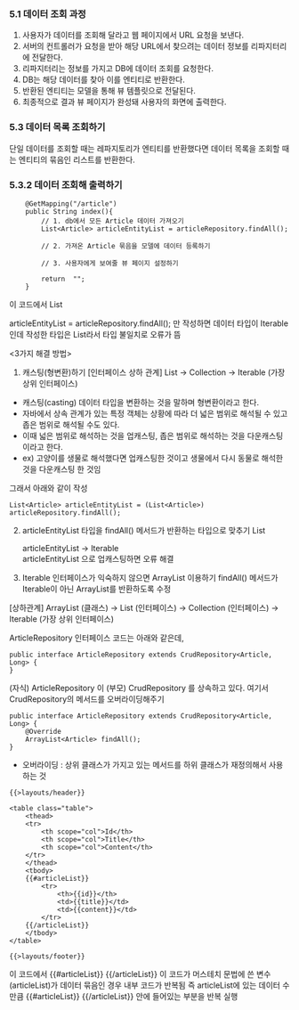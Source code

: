 ### 5.1 데이터 조회 과정 
1. 사용자가 데이터를 조회해 달라고 웹 페이지에서 URL 요청을 보낸다. 
2. 서버의 컨트롤러가 요청을 받아 해당 URL에서 찾으려는 데이터 정보를 리파지터리에 전달한다.
3. 리파지터리는 정보를 가지고 DB에 데이터 조회를 요청한다.
4. DB는 해당 데이터를 찾아 이를 엔티티로 반환한다.
5. 반환된 엔티티는 모델을 통해 뷰 템플릿으로 전달된다.
6. 최종적으로 결과 뷰 페이지가 완성돼 사용자의 화면에 출력한다.

### 5.3 데이터 목록 조회하기 
단일 데이터를 조회할 때는 레파지토리가 엔티티를 반환했다면 데이터 목록을 조회할 때는 엔티티의 묶음인 리스트를 반환한다. 

### 5.3.2 데이터 조회해 출력하기
```
    @GetMapping("/article")
    public String index(){
        // 1. db에서 모든 Article 데이터 가져오기
        List<Article> articleEntityList = articleRepository.findAll();

        // 2. 가져온 Article 묶음을 모델에 데이터 등록하기

        // 3. 사용자에게 보여줄 뷰 페이지 설정하기

        return  "";
    }
```
이 코드에서 List<Article> articleEntityList = articleRepository.findAll(); 만 작성하면 데이터 타입이 Iterable인데 작성한 타입은 
List라서 타입 불일치로 오류가 뜸 

<3가지 해결 방법>
1. 캐스팅(형변환)하기 
[인터페이스 상하 관계]
List -> Collection -> Iterable (가장 상위 인터페이스)

* 캐스팅(casting)
데이터 타입을 변환하는 것을 말하며 형변환이라고 한다.
* 자바에서 상속 관계가 있는 특정 객체는 상황에 따라 더 넓은 범위로 해석될 수 있고 좁은 범위로 해석될 수도 있다.
* 이때 넓은 범위로 해석하는 것을 업캐스팅, 좁은 범위로 해석하는 것을 다운캐스팅이라고 한다. 
* ex) 고양이를 생물로 해석했다면 업캐스팅한 것이고 생물에서 다시 동물로 해석한 것을 다운캐스팅 한 것임 

그래서 아래와 같이 작성 
```
List<Article> articleEntityList = (List<Article>) articleRepository.findAll();
```

2. articleEntityList 타입을 findAll() 메서드가 반환하는 타입으로 맞추기
   List<Article> articleEntityList -> Iterable<Article> articleEntityList 으로 업캐스팅하면 오류 해결 

3. Iterable 인터페이스가 익숙하지 않으면 ArrayList 이용하기 
findAll() 메서드가 Iterable이 아닌 ArrayList를 반환하도록 수정 

[상하관계]
ArrayList (클래스) -> List (인터페이스) -> Collection (인터페이스) -> Iterable (가장 상위 인터페이스)

ArticleRepository 인터페이스 코드는 아래와 같은데,
```
public interface ArticleRepository extends CrudRepository<Article, Long> {
}
```

(자식) ArticleRepository 이 (부모) CrudRepository 를 상속하고 있다.
여기서 CrudRepository의 메서드를 오버라이딩해주기 

```
public interface ArticleRepository extends CrudRepository<Article, Long> {
    @Override
    ArrayList<Article> findAll();
}
```

* 오버라이딩 : 상위 클래스가 가지고 있는 메서드를 하위 클래스가 재정의해서 사용하는 것

```
{{>layouts/header}}

<table class="table">
    <thead>
    <tr>
        <th scope="col">Id</th>
        <th scope="col">Title</th>
        <th scope="col">Content</th>
    </tr>
    </thead>
    <tbody>
    {{#articleList}}
        <tr>
            <th>{{id}}</th>
            <td>{{title}}</td>
            <td>{{content}}</td>
        </tr>
    {{/articleList}}
    </tbody>
</table>

{{>layouts/footer}}
```

이 코드에서 {{#articleList}} {{/articleList}} 이 코드가 머스테치 문법에 쓴 변수(articleList)가 데이터 묶음인 경우 내부 코드가 반복됨 
즉 articleList에 있는 데이터 수 만큼 {{#articleList}} {{/articleList}} 안에 들어있는 부분을 반복 실행 